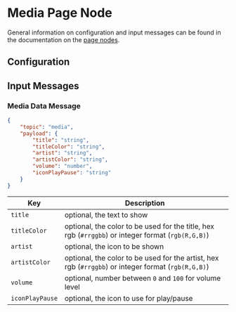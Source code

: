 # Media Page Node

General information on configuration and input messages can be found in the documentation on the [page nodes](./page-nodes.md).

## Configuration

## Input Messages

### Media Data Message

```json
{
    "topic": "media",
    "payload": {
        "title": "string",
        "titleColor": "string",
        "artist": "string",
        "artistColor": "string",
        "volume": "number",
        "iconPlayPause": "string"
    }
}
```

| Key | Description |
| --- | --- |
| `title` | optional, the text to show |
| `titleColor` | optional, the color to be used for the title, hex rgb (`#rrggbb`) or integer format (`rgb(R,G,B)`) |
| `artist` | optional, the icon to be shown |
| `artistColor` | optional, the color to be used for the artist, hex rgb (`#rrggbb`) or integer format (`rgb(R,G,B)`) |
| `volume` | optional, number between `0` and `100` for volume level |
| `iconPlayPause` | optional, the icon to use for play/pause |

